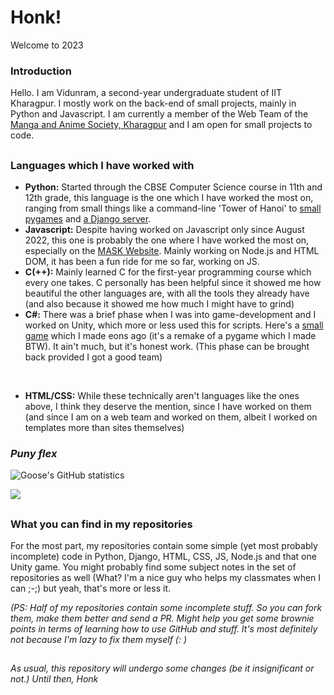 # Honk!

Welcome to 2023

### Introduction

Hello. I am Vidunram, a second-year undergraduate student of IIT Kharagpur. I mostly work on the back-end of small projects, mainly in Python and Javascript. I am currently a member of the Web Team of the [Manga and Anime Society, Kharagpur](https://github.com/mask-tech) and I am open for small projects to code.

## 
### Languages which I have worked with
- **Python:** Started through the CBSE Computer Science course in 11th and 12th grade, this language is the one which I have worked the most on, ranging from small things like a command-line 'Tower of Hanoi' to [small pygames](https://pastebin.com/E6nquEuJ) and [a Django server](https://github.com/Goose-of-War/django-rstrnt).
- **Javascript:** Despite having worked on Javascript only since August 2022, this one is probably the one where I have worked the most on, especially on the [MASK Website](https://). Mainly working on Node.js and HTML DOM, it has been a fun ride for me so far, working on JS.
- **C(++):** Mainly learned C for the first-year programming course which every one takes. C personally has been helpful since it showed me how beautiful the other languages are, with all the tools they already have (and also because it showed me how much I might have to grind)
- **C#:** There was a brief phase when I was into game-development and I worked on Unity, which more or less used this for scripts. Here's a [small game](https://github.com/Goose-Of-War/Versus-Fighter-0) which I made eons ago (it's a remake of a pygame which I made BTW). It ain't much, but it's honest work. (This phase can be brought back provided I got a good team) 
<br/>

- **HTML/CSS:** While these technically aren't languages like the ones above, I think they deserve the mention, since I have worked on them (and since I am on a web team and worked on them, albeit I worked on templates more than sites themselves)

### _Puny flex_
![Goose's GitHub statistics](https://github-readme-stats.vercel.app/api?username=Goose-Of-War&show_icons=true&count_private=true&show_icons=true&theme=monokai)

![](https://github-readme-stats.vercel.app/api/top-langs/?username=HarshKhandeparkar&layout=compact&theme=monokai&count_private=true)

##
### What you can find in my repositories 
For the most part, my repositories contain some simple (yet most probably incomplete) code in Python, Django, HTML, CSS, JS, Node.js and that one Unity game. You might probably find some subject notes in the set of repositories as well (What? I'm a nice guy who helps my classmates when I can ;-;) but yeah, that's more or less it. 

_(PS: Half of my repositories contain some incomplete stuff. So you can fork them, make them better and send a PR. Might help you get some brownie points in terms of learning how to use GitHub and stuff. It's most definitely not because I'm lazy to fix them myself (: )_

## 
_As usual, this repository will undergo some changes (be it insignificant or not.) Until then, Honk_ 
